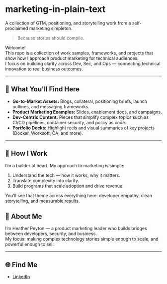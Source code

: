 # marketing-in-plain-text
A collection of GTM, positioning, and storytelling work from a self-proclaimed marketing simpleton.
> Because stories should compile.

Welcome!  
This repo is a collection of work samples, frameworks, and projects that show how I approach product marketing for technical audiences.  
I focus on building clarity across Dev, Sec, and Ops — connecting technical innovation to real business outcomes.

---

## 🔧 What You'll Find Here
- **Go-to-Market Assets:** Blogs, collateral, positioning briefs, launch outlines, and messaging frameworks.  
- **Product Marketing Examples:** Slides, enablement docs, and campaigns.
- **Dev-Centric Content:** Pieces that simplify complex topics such as CI/CD pipelines, container security, and policy as code.  
- **Portfolio Decks:** Highlight reels and visual summaries of key projects (Docker, Worksoft, CA, and more).

---

## 🧠 How I Work
I’m a builder at heart. My approach to marketing is simple:
1. Understand the tech — how it works, why it matters.  
2. Translate complexity into clarity.  
3. Build programs that scale adoption and drive revenue.  

You’ll see that theme across everything here: developer empathy, clean storytelling, and measurable results.

## 💬 About Me
I’m Heather Peyton — a product marketing leader who builds bridges between developers, security, and business.  
My focus: making complex technology stories simple enough to scale, and powerful enough to sell.

---

## 🌐 Find Me
- [LinkedIn](https://www.linkedin.com/in/heatherpeyton3/)    
